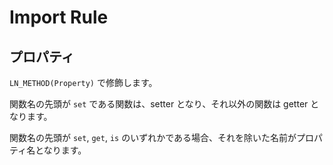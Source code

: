 Import Rule
====================

プロパティ
--------------------
`LN_METHOD(Property)` で修飾します。

関数名の先頭が `set` である関数は、setter となり、それ以外の関数は getter となります。

関数名の先頭が `set`, `get`, `is` のいずれかである場合、それを除いた名前がプロパティ名となります。





